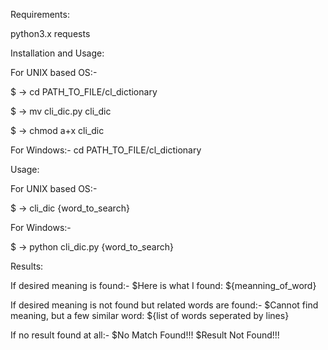 Requirements:

python3.x
requests

Installation and Usage:

For UNIX based OS:-

$ -> cd PATH_TO_FILE/cl_dictionary

$ -> mv cli_dic.py cli_dic

$ -> chmod a+x cli_dic

For Windows:-
cd PATH_TO_FILE/cl_dictionary

Usage:

For UNIX based OS:-

$ -> cli_dic {word_to_search}

For Windows:-

$ -> python cli_dic.py {word_to_search}

Results:

If desired meaning is found:-
$Here is what I found:
${meanning_of_word}

If desired meaning is not found but related words are found:-
$Cannot find meaning, but a few similar word:
${list of words seperated by lines}

If no result found at all:-
$No Match Found!!!
$Result Not Found!!!


